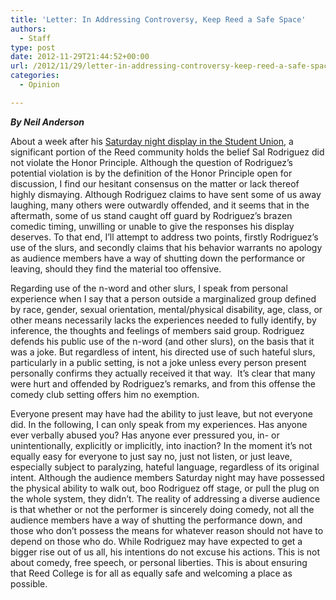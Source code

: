 ```yaml
---
title: 'Letter: In Addressing Controversy, Keep Reed a Safe Space'
authors: 
  - Staff
type: post
date: 2012-11-29T21:44:52+00:00
url: /2012/11/29/letter-in-addressing-controversy-keep-reed-a-safe-space/
categories:
  - Opinion

---
```

_**By Neil Anderson**_

About a week after his [Saturday night display in the Student Union][1], a significant portion of the Reed community holds the belief Sal Rodriguez did not violate the Honor Principle. Although the question of Rodriguez&#8217;s potential violation is by the definition of the Honor Principle open for discussion, I find our hesitant consensus on the matter or lack thereof highly dismaying. Although Rodriguez claims to have sent some of us away laughing, many others were outwardly offended, and it seems that in the aftermath, some of us stand caught off guard by Rodriguez&#8217;s brazen comedic timing, unwilling or unable to give the responses his display deserves. To that end, I&#8217;ll attempt to address two points, firstly Rodriguez&#8217;s use of the slurs, and secondly claims that his behavior warrants no apology as audience members have a way of shutting down the performance or leaving, should they find the material too offensive.

Regarding use of the n-word and other slurs, I speak from personal experience when I say that a person outside a marginalized group defined by race, gender, sexual orientation, mental/physical disability, age, class, or other means necessarily lacks the experiences needed to fully identify, by inference, the thoughts and feelings of members said group. Rodriguez defends his public use of the n-word (and other slurs), on the basis that it was a joke. But regardless of intent, his directed use of such hateful slurs, particularly in a public setting, is not a joke unless every person present personally confirms they actually received it that way.  It&#8217;s clear that many were hurt and offended by Rodriguez&#8217;s remarks, and from this offense the comedy club setting offers him no exemption.

Everyone present may have had the ability to just leave, but not everyone did. In the following, I can only speak from my experiences. Has anyone ever verbally abused you? Has anyone ever pressured you, in- or unintentionally, explicitly or implicitly, into inaction? In the moment it&#8217;s not equally easy for everyone to just say no, just not listen, or just leave, especially subject to paralyzing, hateful language, regardless of its original intent. Although the audience members Saturday night may have possessed the physical ability to walk out, boo Rodriguez off stage, or pull the plug on the whole system, they didn&#8217;t. The reality of addressing a diverse audience is that whether or not the performer is sincerely doing comedy, not all the audience members have a way of shutting the performance down, and those who don&#8217;t possess the means for whatever reason should not have to depend on those who do. While Rodriguez may have expected to get a bigger rise out of us all, his intentions do not excuse his actions. This is not about comedy, free speech, or personal liberties. This is about ensuring that Reed College is for all as equally safe and welcoming a place as possible.

 [1]: http://www.reedquest.org/2012/11/comedian-under-fire-for-comments-about-diversity-gender-equality-and-sexual-assault/ "Comedian Under Fire for “misogynistic, racist, and homophobic” Comments"